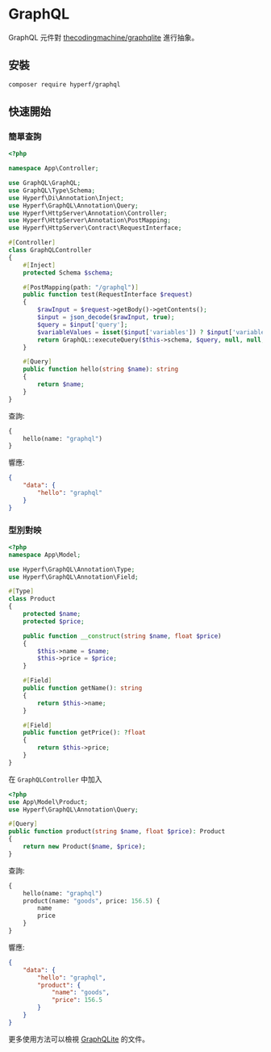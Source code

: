 # GraphQL

GraphQL 元件對 [thecodingmachine/graphqlite](https://github.com/thecodingmachine/graphqlite) 進行抽象。

## 安裝

```bash
composer require hyperf/graphql
```

## 快速開始

### 簡單查詢
```php
<?php

namespace App\Controller;

use GraphQL\GraphQL;
use GraphQL\Type\Schema;
use Hyperf\Di\Annotation\Inject;
use Hyperf\GraphQL\Annotation\Query;
use Hyperf\HttpServer\Annotation\Controller;
use Hyperf\HttpServer\Annotation\PostMapping;
use Hyperf\HttpServer\Contract\RequestInterface;

#[Controller]
class GraphQLController
{
    #[Inject]
    protected Schema $schema;

    #[PostMapping(path: "/graphql")]
    public function test(RequestInterface $request)
    {
        $rawInput = $request->getBody()->getContents();
        $input = json_decode($rawInput, true);
        $query = $input['query'];
        $variableValues = isset($input['variables']) ? $input['variables'] : null;
        return GraphQL::executeQuery($this->schema, $query, null, null, $variableValues)->toArray();
    }

    #[Query]
    public function hello(string $name): string
    {
        return $name;
    }
}
```
查詢:
```graphql
{
    hello(name: "graphql")
}
```
響應:
```json
{
    "data": {
        "hello": "graphql"
    }
}
```

### 型別對映

```php
<?php
namespace App\Model;

use Hyperf\GraphQL\Annotation\Type;
use Hyperf\GraphQL\Annotation\Field;

#[Type]
class Product
{
    protected $name;
    protected $price;

    public function __construct(string $name, float $price)
    {
        $this->name = $name;
        $this->price = $price;
    }

    #[Field]
    public function getName(): string
    {
        return $this->name;
    }

    #[Field]
    public function getPrice(): ?float
    {
        return $this->price;
    }
}
```

在 `GraphQLController` 中加入

```php
<?php
use App\Model\Product;
use Hyperf\GraphQL\Annotation\Query;

#[Query]
public function product(string $name, float $price): Product
{
    return new Product($name, $price);
}
```

查詢:
```graphql
{
    hello(name: "graphql")
    product(name: "goods", price: 156.5) {
        name
        price
    }
}
```

響應:
```json
{
    "data": {
        "hello": "graphql",
        "product": {
            "name": "goods",
            "price": 156.5
        }
    }
}
```

更多使用方法可以檢視 [GraphQLite](https://graphqlite.thecodingmachine.io/docs/queries) 的文件。
